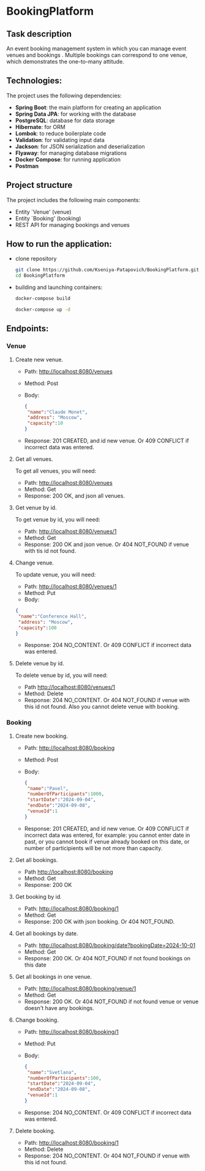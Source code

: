 # BookingPlatform

## Task description
An event booking management system in which you can manage event venues  and bookings . Multiple bookings can correspond to one venue, which demonstrates the one-to-many attitude.

## Technologies:
The project uses the following dependencies:
- **Spring Boot**: the main platform for creating an application
- **Spring Data JPA**: for working with the database
- **PostgreSQL**: database for data storage
- **Hibernate**: for ORM
- **Lombok**: to reduce boilerplate code
- **Validation**: for validating input data
- **Jackson**: for JSON serialization and deserialization
- **Flyaway**: for managing database migrations
- **Docker Compose**: for running application
- **Postman**

## Project structure
The project includes the following main components:
- Entity `Venue' (venue)
- Entity `Booking' (booking)
- REST API for managing bookings and venues

## How to run the application:
- clone repository
  
  ```bash
  git clone https://github.com/Kseniya-Patapovich/BookingPlatform.git
  cd BookingPlatform
  ```
  
- building and launching containers:

  ```bash
  docker-compose build
  ```
  ```bash
  docker-compose up -d
  ```
  
## Endpoints:
### Venue
1. Create new venue.  
   - Path: <http://localhost:8080/venues>
   - Method: Post
   - Body:

     ```json
     {
      "name":"Claude Monet",
      "address": "Moscow",
      "capacity":10
     }
     ```
    - Response: 201 CREATED, and id new venue. Or 409 CONFLICT if incorrect data was entered.

2. Get all venues.

   To get all venues, you will need:
   - Path: <http://localhost:8080/venues>
   - Method: Get
   - Response: 200 OK, and json all venues.

3. Get venue by id.

   To get venue by id, you will need:
   - Path: <http://localhost:8080/venues/1>
   - Method: Get
   - Response: 200 OK and json venue. Or 404 NOT_FOUND if venue with tis id not found.

4. Change venue.

   To update venue, you will need:
    - Path: <http://localhost:8080/venues/1>
    - Method: Put
    - Body:

     ```json
     {
      "name":"Conference Hall",
      "address": "Moscow",
      "capacity":100
     }
     ```
    - Response: 204 NO_CONTENT. Or 409 CONFLICT if incorrect data was entered.

 5. Delete venue by id.

    To delete venue by id, you will need:
    - Path <http://localhost:8080/venues/1>
    - Method: Delete
    - Response: 204 NO_CONTENT. Or 404 NOT_FOUND if venue with this id not found. Also you cannot delete venue with booking.

### Booking 
1. Create new booking.
   - Path: <http://localhost:8080/booking>
   - Method: Post
   - Body:

     ```json
     {
      "name":"Pavel",
      "numberOfParticipants":1000,
      "startDate":"2024-09-04",
      "endDate":"2024-09-08",
      "venueId":1
     }
     ```
   - Response: 201 CREATED, and id new venue. Or 409 CONFLICT if incorrect data was entered, for example: you cannot enter date in past, or you cannot book if venue already booked on this date, or number of participients will be not more than capacity.

2. Get all bookings.
   - Path <http://localhost:8080/booking>
   - Method: Get
   - Response: 200 OK

3. Get booking by id.
   - Path: <http://localhost:8080/booking/1>
   - Method: Get
   - Response: 200 OK with json booking. Or 404 NOT_FOUND.

4. Get all bookings by date.
   - Path: <http://localhost:8080/booking/date?bookingDate=2024-10-01>
   - Method: Get
   - Response: 200 OK. Or 404 NOT_FOUND if not found bookings on this date

5. Get all bookings in one venue.
   - Path: <http://localhost:8080/booking/venue/1>
   - Method: Get
   - Response: 200 OK. Or 404 NOT_FOUND if not found venue or venue doesn't have any bookings.

6. Change booking.
   - Path: <http://localhost:8080/booking/1>
   - Method: Put
   - Body:

     ```json
     {
      "name":"Svetlana",
      "numberOfParticipants":100,
      "startDate":"2024-09-04",
      "endDate":"2024-09-08",
      "venueId":1
     }
     ```
   - Response: 204 NO_CONTENT. Or 409 CONFLICT if incorrect data was entered.

7. Delete booking.
   - Path: <http://localhost:8080/booking/1>
   - Method: Delete
   - Response: 204 NO_CONTENT. Or 404 NOT_FOUND if venue with this id not found.


   
